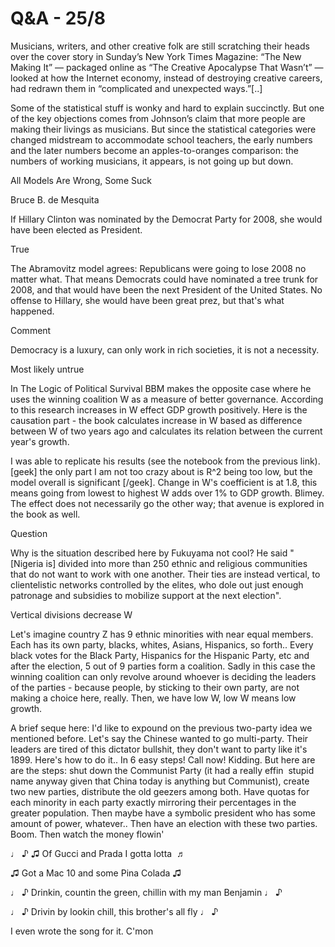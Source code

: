 # Q&A - 25/8

Musicians, writers, and other creative folk are still scratching their heads over the cover story in Sunday’s New York Times Magazine: “The New Making It” — packaged online as “The Creative Apocalypse That Wasn’t” — looked at how the Internet economy, instead of destroying creative careers, had redrawn them in “complicated and unexpected ways.”[..]

Some of the statistical stuff is wonky and hard to explain succinctly. But one of the key objections comes from Johnson’s claim that more people are making their livings as musicians. But since the statistical categories were changed midstream to accommodate school teachers, the early numbers and the later numbers become an apples-to-oranges comparison: the numbers of working musicians, it appears, is not going up but down.

All Models Are Wrong, Some Suck

Bruce B. de Mesquita

If Hillary Clinton was nominated by the Democrat Party for 2008, she would have been elected as President.

True

The Abramovitz model agrees: Republicans were going to lose 2008 no matter what. That means Democrats could have nominated a tree trunk for 2008, and that would have been the next President of the United States. No offense to Hillary, she would have been great prez, but that's what happened.  

Comment

Democracy is a luxury, can only work in rich societies, it is not a necessity.

Most likely untrue

In The Logic of Political Survival BBM makes the opposite case where he uses the winning coalition W as a measure of better governance. According to this research increases in W effect GDP growth positively. Here is the causation part - the book calculates increase in W based as difference between W of two years ago and calculates its relation between the current year's growth.

I was able to replicate his results (see the notebook from the previous link). [geek] the only part I am not too crazy about is R^2 being too low, but the model overall is significant [/geek]. Change in W's coefficient is at 1.8, this means going from lowest to highest W adds over 1% to GDP growth. Blimey. The effect does not necessarily go the other way; that avenue is explored in the book as well.

Question

Why is the situation described here by Fukuyama not cool? He said "[Nigeria is] divided into more than 250 ethnic and religious communities that do not want to work with one another. Their ties are instead vertical, to clientelistic networks controlled by the elites, who dole out just enough patronage and subsidies to mobilize support at the next election".

Vertical divisions decrease W

Let's imagine country Z has 9 ethnic minorities with near equal members. Each has its own party, blacks, whites, Asians, Hispanics, so forth.. Every black votes for the Black Party, Hispanics for the Hispanic Party, etc and after the election, 5 out of 9 parties form a coalition. Sadly in this case the winning coalition can only revolve around whoever is deciding the leaders of the parties - because people, by sticking to their own party, are not making a choice here, really. Then, we have low W, low W means low growth.

A brief seque here: I'd like to expound on the previous two-party idea we mentioned before. Let's say the Chinese wanted to go multi-party. Their leaders are tired of this dictator bullshit, they don't want to party like it's 1899. Here's how to do it.. In 6 easy steps! Call now! Kidding. But here are are the steps: shut down the Communist Party (it had a really effin  stupid name anyway given that China today is anything but Communist), create two new parties, distribute the old geezers among both. Have quotas for each minority in each party exactly mirroring their percentages in the greater population. Then maybe have a symbolic president who has some amount of power, whatever.. Then have an election with these two parties. Boom. Then watch the money flowin'

♩ ♪ ♫ Of Gucci and Prada I gotta lotta  ♬

♫ Got a Mac 10 and some Pina Colada ♫

♩ ♪ Drinkin, countin the green, chillin with my man Benjamin ♩ ♪

♩ ♪ Drivin by lookin chill, this brother's all fly ♩ ♪

I even wrote the song for it. C'mon











